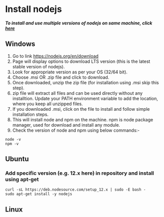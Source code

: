 # Install nodejs

***To install and use multiple versions of nodejs on same machine, click [here](./install_nvm.md)***

## Windows

1. Go to link <https://nodejs.org/en/download>
2. Page will display options to download LTS version (this is the latest stable version of nodejs).
3. Look for appropriate version as per your OS (32/64 bit).
4. Choose .msi OR .zip file and click to download.
5. Once downloaded, unzip the zip file (for installation using .msi skip this step).
6. zip file will extract all files and can be used directly without any installtion. Update your PATH environment variable to add the location, where you keep all unzipped files.
7. If you downloaded .msi, click on the file to install and follow simple installation steps.
8. This will install node and npm on the machine. npm is node package manager, used for download and install any module.
9. Check the version of node and npm using below commands:-  

```nodejs
node -v
npm -v
```

## Ubuntu

### Add specific version (e.g. 12.x here) in repository and install using apt-get

```shell
curl -sL https://deb.nodesource.com/setup_12.x | sudo -E bash -
sudo apt-get install -y nodejs
```

## Linux
